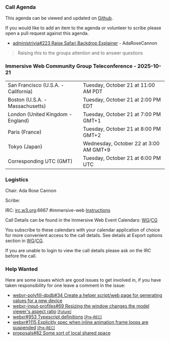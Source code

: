 ### Call Agenda

This agenda can be viewed and updated on [Github](https://github.com/immersive-web/administrivia/blob/main/meetings/2025/2025-10-21-Immersive_Web_Community_Group_Teleconference-agenda.md).

If you would like to add an item to the agenda or volunteer to scribe please open a pull request against this agenda.

* [administrivia#223 Raise Safari Backdrop Explainer](https://github.com/immersive-web/administrivia/issues/223) - AdaRoseCannon
> Raising this to the groups attention and to answer questions

### Immersive Web Community Group Teleconference - 2025-10-21

<table>
<tr><td> San Francisco (U.S.A. - California) <td> Tuesday, October 21 at 11:00 AM PDT
<tr><td> Boston (U.S.A. - Massachusetts) <td> Tuesday, October 21 at 2:00 PM EDT
<tr><td> London (United Kingdom - England) <td> Tuesday, October 21 at 7:00 PM GMT+1
<tr><td> Paris (France) <td> Tuesday, October 21 at 8:00 PM GMT+2
<tr><td> Tokyo (Japan) <td> Wednesday, October 22 at 3:00 AM GMT+9
<tr><td> Corresponding UTC (GMT) <td> Tuesday, October 21 at 6:00 PM UTC
</table>

### Logistics

Chair: Ada Rose Cannon

Scribe:

IRC: [irc.w3.org](https://irc.w3.org/):6667 #immersive-web [Instructions](https://github.com/immersive-web/administrivia/blob/main/IRC.md)

Call Details can be found in the Immersive Web Event Calendars: [WG](https://www.w3.org/groups/wg/immersive-web/calendar/)/[CG](https://www.w3.org/groups/cg/immersive-web/calendar/)

You subscribe to these calendars with your calendar application of choice for more convenient access to the call details. See details at Export options section in [WG](https://www.w3.org/groups/wg/immersive-web/calendar/#export)/[CG](https://www.w3.org/groups/cg/immersive-web/calendar/#export).

If you are unable to login to view the call details please ask on the IRC before the call.

### Help Wanted

Here are some issues which are good issues to get involved in, if you have taken responsibility for one leave a comment in the issue:

- [webvr-polyfill-dpdb#34 Create a helper script/web page for generating values for a new device](https://github.com/immersive-web/webvr-polyfill-dpdb/issues/34)
- [webxr-input-profiles#69 Resizing the window changes the model viewer's aspect ratio](https://github.com/immersive-web/webxr-input-profiles/issues/69) [<small>[Future]</small>](https://api.github.com/repos/immersive-web/webxr-input-profiles/milestones/4)
- [webxr#953 Typescript definitions](https://github.com/immersive-web/webxr/issues/953) [<small>[Pre-REC]</small>](https://api.github.com/repos/immersive-web/webxr/milestones/16)
- [webxr#1115 Explicitly spec when inline animation frame loops are suspended](https://github.com/immersive-web/webxr/issues/1115) [<small>[Pre-REC]</small>](https://api.github.com/repos/immersive-web/webxr/milestones/16)
- [proposals#82 Some sort of local shared space](https://github.com/immersive-web/proposals/issues/82)


              
